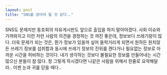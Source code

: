 ```yaml
---
layout: post
title: "SNS를 끊어야 될 것 같다.."
---
```


SNS도 문제지만 동호회의 자유게시판도 앞으로 출입을 하지 말아야겠다.
사회 이슈와 가까와지고 이런 저런 사람의 의견을 경청하는 것 까진 좋은데,
정보보다 쓰레기량이 많다. 
더욱 문제가 되는 것은, 뭔가 정보가 있을까 싶어 들락거리게 되면서 원하든 원치않든 쓰레기 정보를 섭취함과 동시에 쓰레기 정보의 진위를 캔다거나 필요없는 정보로 아까운 시간을 허비하는 것이다.
내가 생각하는 것보다 불필요한 정보를 만들어내는 시간 많으신 분들이 참 많다.
정 그렇게 하시겠다면 나같은 사람을 위해서 한줄로 요약해달라..
이젠 눈과 귀를 닫을 때다..


